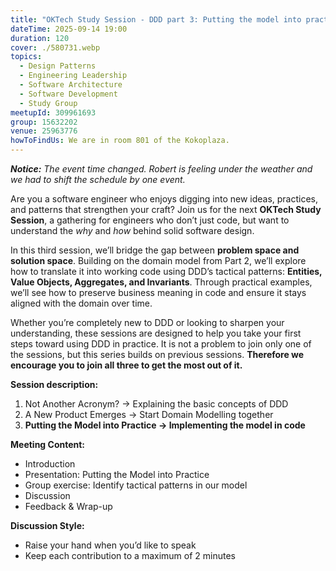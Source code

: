 ```yaml
---
title: "OKTech Study Session - DDD part 3: Putting the model into practice"
dateTime: 2025-09-14 19:00
duration: 120
cover: ./580731.webp
topics:
  - Design Patterns
  - Engineering Leadership
  - Software Architecture
  - Software Development
  - Study Group
meetupId: 309961693
group: 15632202
venue: 25963776
howToFindUs: We are in room 801 of the Kokoplaza.
---
```


***Notice:*** *The event time changed. Robert is feeling under the weather and we had to shift the schedule by one event.*

Are you a software engineer who enjoys digging into new ideas, practices, and patterns that strengthen your craft? Join us for the next **OKTech Study Session**, a gathering for engineers who don’t just code, but want to understand the *why* and *how* behind solid software design.

In this third session, we’ll bridge the gap between **problem space and solution space**. Building on the domain model from Part 2, we’ll explore how to translate it into working code using DDD’s tactical patterns: **Entities, Value Objects, Aggregates, and Invariants**. Through practical examples, we’ll see how to preserve business meaning in code and ensure it stays aligned with the domain over time.

Whether you’re completely new to DDD or looking to sharpen your understanding, these sessions are designed to help you take your first steps toward using DDD in practice. It is not a problem to join only one of the sessions, but this series builds on previous sessions. **Therefore we encourage you to join all three to get the most out of it.**

**Session description:**

1. Not Another Acronym? → Explaining the basic concepts of DDD
2. A New Product Emerges → Start Domain Modelling together
3. **Putting the Model into Practice → Implementing the model in code**

**Meeting Content:**

* Introduction
* Presentation: Putting the Model into Practice
* Group exercise: Identify tactical patterns in our model
* Discussion
* Feedback & Wrap-up

**Discussion Style:**

* Raise your hand when you’d like to speak
* Keep each contribution to a maximum of 2 minutes
